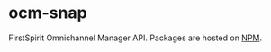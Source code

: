 # ocm-snap
FirstSpirit Omnichannel Manager API.
Packages are hosted on [NPM](https://www.npmjs.com/package/fs-tpp-api).
